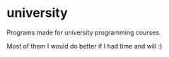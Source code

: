 # university
Programs made for university programming courses. 

Most of them I would do better if I had time and will :)
